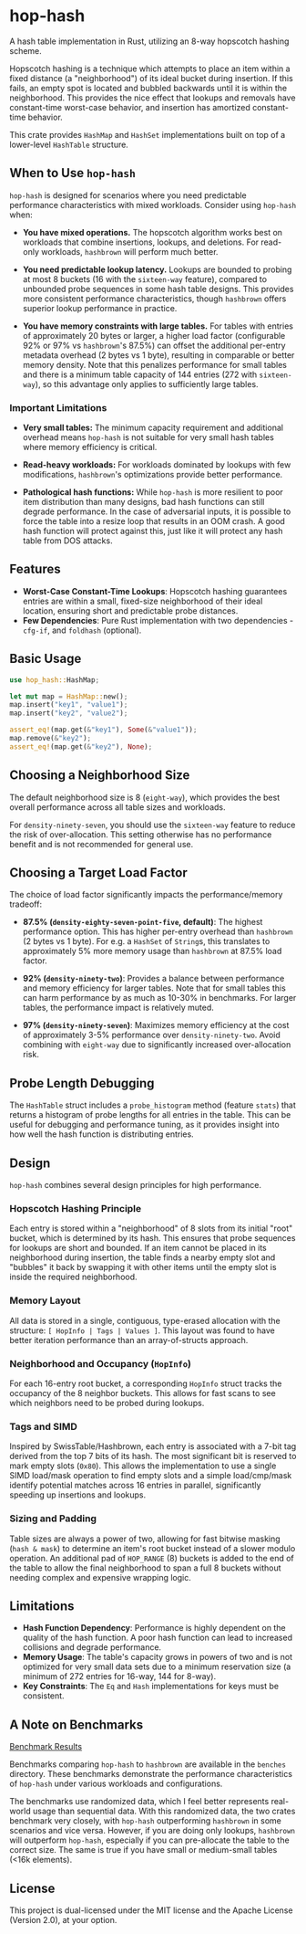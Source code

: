 # hop-hash

A hash table implementation in Rust, utilizing an 8-way hopscotch hashing scheme.

Hopscotch hashing is a technique which attempts to place an item within a fixed distance (a
"neighborhood") of its ideal bucket during insertion. If this fails, an empty spot is located and
bubbled backwards until it is within the neighborhood. This provides the nice effect that lookups
and removals have constant-time worst-case behavior, and insertion has amortized constant-time
behavior.

This crate provides `HashMap` and `HashSet` implementations built on top of a lower-level
`HashTable` structure.

## When to Use `hop-hash`

`hop-hash` is designed for scenarios where you need predictable performance characteristics with
mixed workloads. Consider using `hop-hash` when:

- **You have mixed operations.** The hopscotch algorithm works best on workloads that combine
  insertions, lookups, and deletions. For read-only workloads, `hashbrown` will perform much better.

- **You need predictable lookup latency.** Lookups are bounded to probing at most 8 buckets (16 with
  the `sixteen-way` feature), compared to unbounded probe sequences in some hash table designs. This
  provides more consistent performance characteristics, though `hashbrown` offers superior lookup
  performance in practice.

- **You have memory constraints with large tables.** For tables with entries of approximately 20
  bytes or larger, a higher load factor (configurable 92% or 97% vs `hashbrown`'s 87.5%) can offset
  the additional per-entry metadata overhead (2 bytes vs 1 byte), resulting in comparable or better
  memory density. Note that this penalizes performance for small tables and there is a minimum table
  capacity of 144 entries (272 with `sixteen-way`), so this advantage only applies to sufficiently
  large tables.

### Important Limitations

- **Very small tables:** The minimum capacity requirement and additional overhead means `hop-hash` is not
  suitable for very small hash tables where memory efficiency is critical.

- **Read-heavy workloads:** For workloads dominated by lookups with few modifications, `hashbrown`'s
  optimizations provide better performance.

- **Pathological hash functions:** While `hop-hash` is more resilient to poor item distribution than
  many designs, bad hash functions can still degrade performance. In the case of adversarial inputs,
  it is possible to force the table into a resize loop that results in an OOM crash. A good hash
  function will protect against this, just like it will protect any hash table from DOS attacks.

## Features

- **Worst-Case Constant-Time Lookups**: Hopscotch hashing guarantees entries are within a small,
  fixed-size neighborhood of their ideal location, ensuring short and predictable probe distances.
- **Few Dependencies**: Pure Rust implementation with two dependencies - `cfg-if`, and `foldhash`
  (optional).

## Basic Usage
```rust
use hop_hash::HashMap;

let mut map = HashMap::new();
map.insert("key1", "value1");
map.insert("key2", "value2");

assert_eq!(map.get(&"key1"), Some(&"value1"));
map.remove(&"key2");
assert_eq!(map.get(&"key2"), None);
```

## Choosing a Neighborhood Size
The default neighborhood size is 8 (`eight-way`), which provides the best overall performance across
all table sizes and workloads.

For `density-ninety-seven`, you should use the `sixteen-way` feature to reduce the risk of
over-allocation. This setting otherwise has no performance benefit and is not recommended for
general use.

## Choosing a Target Load Factor

The choice of load factor significantly impacts the performance/memory tradeoff:

- **87.5% (`density-eighty-seven-point-five`, default)**: The highest performance option. This has
  higher per-entry overhead than `hashbrown` (2 bytes vs 1 byte). For e.g. a `HashSet` of `String`s,
  this translates to approximately 5% more memory usage than `hashbrown` at 87.5% load factor.

- **92% (`density-ninety-two`)**: Provides a balance between performance and memory efficiency for
  larger tables. Note that for small tables this can harm performance by as much as 10-30% in
  benchmarks. For larger tables, the performance impact is relatively muted.

- **97% (`density-ninety-seven`)**: Maximizes memory efficiency at the cost of approximately 3-5%
  performance over `density-ninety-two`. Avoid combining with `eight-way` due to significantly
  increased over-allocation risk.

## Probe Length Debugging
The `HashTable` struct includes a `probe_histogram` method (feature `stats`) that returns a
histogram of probe lengths for all entries in the table. This can be useful for debugging and
performance tuning, as it provides insight into how well the hash function is distributing entries.

## Design

`hop-hash` combines several design principles for high performance.

### Hopscotch Hashing Principle
Each entry is stored within a "neighborhood" of 8 slots from its initial "root" bucket, which is
determined by its hash. This ensures that probe sequences for lookups are short and bounded. If an
item cannot be placed in its neighborhood during insertion, the table finds a nearby empty slot and
"bubbles" it back by swapping it with other items until the empty slot is inside the required
neighborhood.

### Memory Layout
All data is stored in a single, contiguous, type-erased allocation with the structure:
`[ HopInfo | Tags | Values ]`. This layout was found to have better iteration performance than an
array-of-structs approach.

### Neighborhood and Occupancy (`HopInfo`)
For each 16-entry root bucket, a corresponding `HopInfo` struct tracks the occupancy of the 8
neighbor buckets. This allows for fast scans to see which neighbors need to be probed during
lookups.

### Tags and SIMD
Inspired by SwissTable/Hashbrown, each entry is associated with a 7-bit tag derived from the top 7
bits of its hash. The most significant bit is reserved to mark empty slots (`0x80`). This allows the
implementation to use a single SIMD load/mask operation to find empty slots and a simple
load/cmp/mask identify potential matches across 16 entries in parallel, significantly speeding up
insertions and lookups.

### Sizing and Padding
Table sizes are always a power of two, allowing for fast bitwise masking (`hash & mask`) to
determine an item's root bucket instead of a slower modulo operation. An additional pad of
`HOP_RANGE` (8) buckets is added to the end of the table to allow the final neighborhood to span a
full 8 buckets without needing complex and expensive wrapping logic.

## Limitations

- **Hash Function Dependency**: Performance is highly dependent on the quality of the hash function.
  A poor hash function can lead to increased collisions and degrade performance.
- **Memory Usage**: The table's capacity grows in powers of two and is not optimized for very small
  data sets due to a minimum reservation size (a minimum of 272 entries for 16-way, 144 for 8-way).
- **Key Constraints**: The `Eq` and `Hash` implementations for keys must be consistent.

## A Note on Benchmarks

[Benchmark Results](benches/README.md)

Benchmarks comparing `hop-hash` to `hashbrown` are available in the `benches` directory. These
benchmarks demonstrate the performance characteristics of `hop-hash` under various workloads and
configurations.

The benchmarks use randomized data, which I feel better represents real-world usage than sequential
data. With this randomized data, the two crates benchmark very closely, with `hop-hash`
outperforming `hashbrown` in some scenarios and vice versa. However, if you are doing only lookups,
`hashbrown` will outperform `hop-hash`, especially if you can pre-allocate the table to the correct
size. The same is true if you have small or medium-small tables (<16k elements).

## License

This project is dual-licensed under the MIT license and the Apache License (Version 2.0), at your
option.
